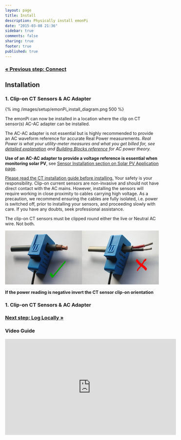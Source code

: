 ```yaml
---
layout: page
title: Install
description: Physically install emonPi
date: "2015-03-08 21:36"
sidebar: true
comments: false
sharing: true
footer: true
published: true
---
```

### [&laquo; Previous step: Connect](/setup/connect/)

## Installation

### 1. Clip-on CT Sensors & AC Adapter


{% img /images/setup/emonPi_install_diagram.png 500 %}


The emonPi can now be installed in a location where the clip on CT sensor(s) AC-AC adapter can be installed.

The AC-AC adapter is not essential but is highly recommended to provide an AC waveform reference for accurate Real Power measurements. *Real Power is what your utility-meter measures and what you get billed for, see [detailed explanation](http://openenergymonitor.org/emon/applications/homeenergy) and [Building Blocks reference](http://openenergymonitor.org/emon/buildingblocks) for AC power theory.*

**Use of an AC-AC adapter to provide a voltage reference is essential when monitoring solar PV**, see [Sensor Installation section on Solar PV Application page](/applications/solar-pv/#sensor-installation).

<p class='note warning'>
<a href="https://openenergymonitor.org/emon/Current_Transformer_Installation">Please read the CT installation guide before installing.</a>
Your safety is your responsibility. Clip-on current sensors are non-invasive and should not have direct contact with the AC mains. However, installing the sensors will require working in close proximity to cables carrying high voltage. As a precaution, we recommend ensuring the cables are fully isolated, i.e. power is switched off, prior to installing your sensors, and proceeding slowly with care. If you have any doubts, seek professional assistance.
</p>

<p class='note'>
The clip-on CT sensors must be clipped round either the live or Neutral AC wire. Not both.
</p>

![CT sensor installation ](/images/applications/solar-pv/ctinstall.jpg)

**If the power reading is negative invert the CT sensor clip-on orientation**

### 1. Clip-on CT Sensors & AC Adapter

### [Next step: Log Locally &raquo;](/setup/local/)

### Video Guide
<div class='videoWrapper'>
<iframe width="560" height="315" src="https://www.youtube.com/embed/6SB4fRYQjno" frameborder="0" allowfullscreen></iframe>
</div>
